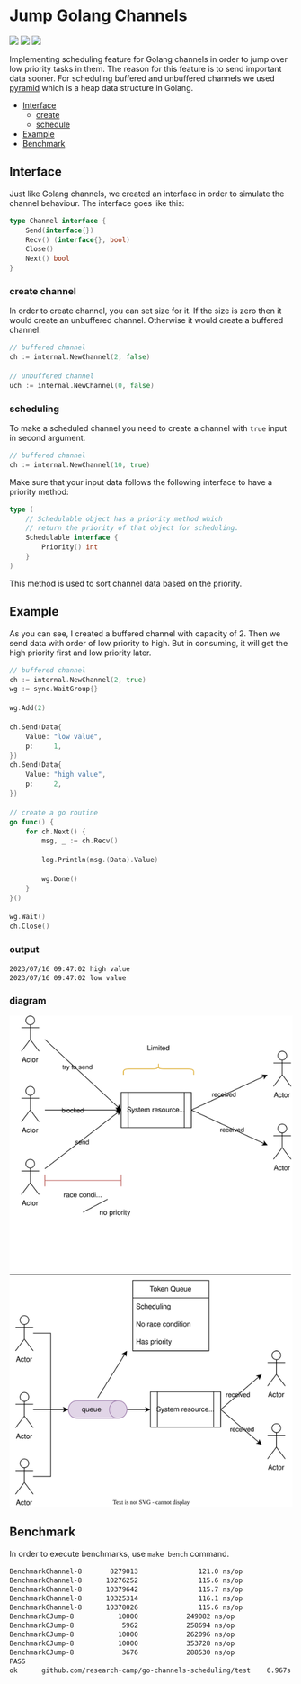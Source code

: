 # Jump Golang Channels

![](https://img.shields.io/badge/language-go-32a89e)
![](https://img.shields.io/badge/topic-scheduling-DD5511)
![](https://img.shields.io/badge/version-v0.3-AA5533)

Implementing scheduling feature for Golang channels in order to jump over low priority tasks in them.
The reason for this feature is to send important data sooner.
For scheduling buffered and unbuffered channels
we used [pyramid](https://github.com/amirhnajafiz/pyramid) which is a heap
data structure in Golang.

- [Interface](#interface)
  - [create](#create-channel)
  - [schedule](#scheduling)
- [Example](#example)
- [Benchmark](#benchmark)

## Interface

Just like Golang channels, we created an interface in order to simulate the channel behaviour.
The interface goes like this:

```go
type Channel interface {
    Send(interface{})
    Recv() (interface{}, bool)
    Close()
    Next() bool
}
```

### create channel

In order to create channel, you can set size for it. If the size is zero then it would create an
unbuffered channel. Otherwise it would create a buffered channel.

```go
// buffered channel
ch := internal.NewChannel(2, false)

// unbuffered channel
uch := internal.NewChannel(0, false)
```

### scheduling

To make a scheduled channel you need to create a channel with ```true``` input in second argument.

```go
// buffered channel
ch := internal.NewChannel(10, true)
```

Make sure that your input data follows the following interface to have a priority method:

```go
type (
	// Schedulable object has a priority method which
	// return the priority of that object for scheduling.
	Schedulable interface {
		Priority() int
	}
)
```

This method is used to sort channel data based on the priority.

## Example

As you can see, I created a buffered channel with capacity of 2. Then we send
data with order of low priority to high. But in consuming, it will get the high
priority first and low priority later.

```go
// buffered channel
ch := internal.NewChannel(2, true)
wg := sync.WaitGroup{}

wg.Add(2)

ch.Send(Data{
    Value: "low value",
    p:     1,
})
ch.Send(Data{
    Value: "high value",
    p:     2,
})

// create a go routine
go func() {
    for ch.Next() {
        msg, _ := ch.Recv()

        log.Println(msg.(Data).Value)

        wg.Done()
    }
}()

wg.Wait()
ch.Close()
```

### output

```shell
2023/07/16 09:47:02 high value
2023/07/16 09:47:02 low value
```

### diagram

![diagram](.github/schema.svg)

## Benchmark

In order to execute benchmarks, use ```make bench``` command.

```shell
BenchmarkChannel-8       8279013               121.0 ns/op
BenchmarkChannel-8      10276252               115.6 ns/op
BenchmarkChannel-8      10379642               115.7 ns/op
BenchmarkChannel-8      10325314               116.1 ns/op
BenchmarkChannel-8      10378026               115.6 ns/op
BenchmarkCJump-8           10000            249082 ns/op
BenchmarkCJump-8            5962            258694 ns/op
BenchmarkCJump-8           10000            262096 ns/op
BenchmarkCJump-8           10000            353728 ns/op
BenchmarkCJump-8            3676            288530 ns/op
PASS
ok      github.com/research-camp/go-channels-scheduling/test    6.967s
```
